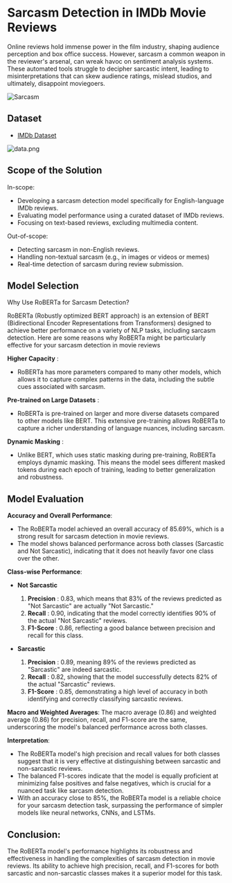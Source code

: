 
# Sarcasm Detection in IMDb Movie Reviews

Online reviews hold immense power in the film industry, shaping audience perception and box office success. However, sarcasm a common weapon in the reviewer's arsenal, can wreak havoc on sentiment analysis systems. These automated tools struggle to decipher sarcastic intent, leading to misinterpretations that can skew audience ratings, mislead studios, and ultimately, disappoint moviegoers.

![Sarcasm](https://encrypted-tbn0.gstatic.com/images?q=tbn:ANd9GcQh2oNie2NZjxi-5yhoj__Og7FtVcuTz2pS4A&s)

## Dataset

 - [IMDb Dataset](https://www.kaggle.com/datasets/lakshmi25npathi/imdb-dataset-of-50k-movie-reviews)

![data.png]()

 
## Scope of the Solution


In-scope:
- Developing a sarcasm detection model specifically for English-language IMDb reviews.
- Evaluating model performance using a curated dataset of IMDb reviews.
- Focusing on text-based reviews, excluding multimedia content.

Out-of-scope:
- Detecting sarcasm in non-English reviews.
- Handling non-textual sarcasm (e.g., in images or videos or memes)
- Real-time detection of sarcasm during review submission. 

## Model Selection 

Why Use RoBERTa for Sarcasm Detection?

RoBERTa (Robustly optimized BERT approach) is an extension of BERT (Bidirectional Encoder Representations from Transformers) designed to achieve better performance on a variety of NLP tasks, including sarcasm detection. Here are some reasons why RoBERTa might be particularly effective for your sarcasm detection in movie reviews

**Higher Capacity** :
- RoBERTa has more parameters compared to many other models, which allows it to capture complex patterns in the data, including the subtle cues associated with sarcasm.

**Pre-trained on Large Datasets** :
- RoBERTa is pre-trained on larger and more diverse datasets compared to other models like BERT. This extensive pre-training allows RoBERTa to capture a richer understanding of language nuances, including sarcasm.

**Dynamic Masking** :
- Unlike BERT, which uses static masking during pre-training, RoBERTa employs dynamic masking. This means the model sees different masked tokens during each epoch of training, leading to better generalization and robustness.



## Model Evaluation

**Accuracy and Overall Performance**:
- The RoBERTa model achieved an overall accuracy of 85.69%, which is a strong result for sarcasm detection in movie reviews.
- The model shows balanced performance across both classes (Sarcastic and Not Sarcastic), indicating that it does not heavily favor one class over the other.

**Class-wise Performance**:
- **Not Sarcastic**
  1. **Precision** : 0.83, which means that 83% of the reviews predicted as "Not Sarcastic" are actually "Not Sarcastic."
  2. **Recall** : 0.90, indicating that the model correctly identifies 90% of the actual "Not Sarcastic" reviews.
  3. **F1-Score** : 0.86, reflecting a good balance between precision and recall for this class.

- **Sarcastic**
  1. **Precision** : 0.89, meaning 89% of the reviews predicted as "Sarcastic" are indeed sarcastic.
  2. **Recall** : 0.82, showing that the model successfully detects 82% of the actual "Sarcastic" reviews.
  3. **F1-Score** : 0.85, demonstrating a high level of accuracy in both identifying and correctly classifying sarcastic reviews.

**Macro and Weighted Averages**:
The macro average (0.86) and weighted average (0.86) for precision, recall, and F1-score are the same, underscoring the model's balanced performance across both classes.




**Interpretation**:
- The RoBERTa model's high precision and recall values for both classes suggest that it is very effective at distinguishing between sarcastic and non-sarcastic reviews.
- The balanced F1-scores indicate that the model is equally proficient at minimizing false positives and false negatives, which is crucial for a nuanced task like sarcasm detection.
- With an accuracy close to 85%, the RoBERTa model is a reliable choice for your sarcasm detection task, surpassing the performance of simpler models like neural networks, CNNs, and LSTMs.

## Conclusion:
The RoBERTa model's performance highlights its robustness and effectiveness in handling the complexities of sarcasm detection in movie reviews. Its ability to achieve high precision, recall, and F1-scores for both sarcastic and non-sarcastic classes makes it a superior model for this task.

